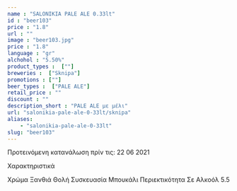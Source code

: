 ```yaml
---
name : "SALONIKIA PALE ALE 0.33lt"
id : "beer103"
price : "1.8"
url : ""
image : "beer103.jpg"
price : "1.8"
language : "gr"
alchohol : "5.50%"
product_types :  [""]
breweries :  ["Sknipa"]
promotions : [""]
beer_types :  ["PALE ALE"]
retail_price : ""
discount : ""
description_short : "PALE ALE με μέλι"
url: "salonikia-pale-ale-0-33lt/sknipa"
aliases: 
    - "salonikia-pale-ale-0-33lt"
slug: "beer103"
---
```


Προτεινόμενη κατανάλωση πρίν τις: 22 06 2021

Χαρακτηριστικά

Χρώμα
Ξανθιά Θολή
Συσκευασία
Μπουκάλι
Περιεκτικότητα Σε Αλκοόλ
5.5